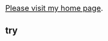 <font size=5>[Please visit my home page](<https://kuan16.github.io/try/110easy.html> "Title").</font>

# try

